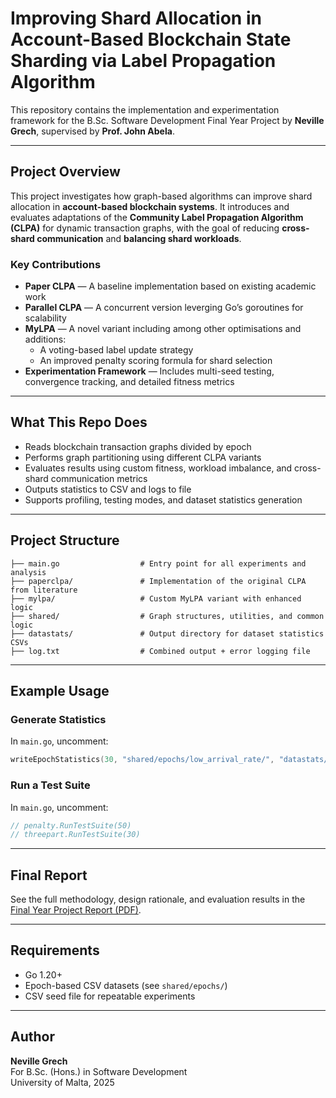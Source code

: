 # Improving Shard Allocation in Account-Based Blockchain State Sharding via Label Propagation Algorithm

This repository contains the implementation and experimentation framework for the B.Sc. Software Development Final Year Project by **Neville Grech**, supervised by **Prof. John Abela**. 

---

## Project Overview

This project investigates how graph-based algorithms can improve shard allocation in **account-based blockchain systems**. It introduces and evaluates adaptations of the **Community Label Propagation Algorithm (CLPA)** for dynamic transaction graphs, with the goal of reducing **cross-shard communication** and **balancing shard workloads**.

### Key Contributions

- **Paper CLPA** — A baseline implementation based on existing academic work
- **Parallel CLPA** — A concurrent version leverging Go’s goroutines for scalability
- **MyLPA** — A novel variant including among other optimisations and additions:
  - A voting-based label update strategy
  - An improved penalty scoring formula for shard selection
- **Experimentation Framework** — Includes multi-seed testing, convergence tracking, and detailed fitness metrics

---

## What This Repo Does

- Reads blockchain transaction graphs divided by epoch
- Performs graph partitioning using different CLPA variants
- Evaluates results using custom fitness, workload imbalance, and cross-shard communication metrics
- Outputs statistics to CSV and logs to file
- Supports profiling, testing modes, and dataset statistics generation

---

## Project Structure

```
├── main.go                  # Entry point for all experiments and analysis
├── paperclpa/               # Implementation of the original CLPA from literature
├── mylpa/                   # Custom MyLPA variant with enhanced logic
├── shared/                  # Graph structures, utilities, and common logic
├── datastats/               # Output directory for dataset statistics CSVs
├── log.txt                  # Combined output + error logging file
```

---

## Example Usage

### Generate Statistics
In `main.go`, uncomment:
```go
writeEpochStatistics(30, "shared/epochs/low_arrival_rate/", "datastats/low_arrival_rate_statistics.csv")
```

### Run a Test Suite
In `main.go`, uncomment:
```go
// penalty.RunTestSuite(50)
// threepart.RunTestSuite(30)
```

---

## Final Report

See the full methodology, design rationale, and evaluation results in the [Final Year Project Report (PDF)](./FYP_Report.pdf).

---

## Requirements

- Go 1.20+
- Epoch-based CSV datasets (see `shared/epochs/`)
- CSV seed file for repeatable experiments

---

## Author

**Neville Grech**  
For B.Sc. (Hons.) in Software Development  
University of Malta, 2025